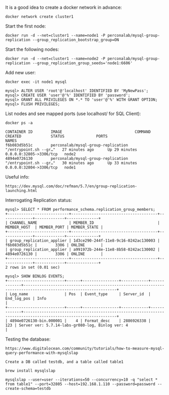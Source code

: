 It is a good idea to create a docker network in advance:

    docker network create cluster1

Start the first node:

    docker run -d --net=cluster1 --name=node1 -P perconalab/mysql-group-replication --group_replication_bootstrap_group=ON

Start the following nodes:

    docker run -d --net=cluster1 --name=node2 -P perconalab/mysql-group-replication --group_replication_group_seeds='node1:6606' 

Add new user:

    docker exec -it node1 mysql

    mysql> ALTER USER 'root'@'localhost' IDENTIFIED BY 'MyNewPass';
    mysql> CREATE USER 'user'@'%' IDENTIFIED BY 'password';
    mysql> GRANT ALL PRIVILEGES ON *.* TO 'user'@'%' WITH GRANT OPTION;
    mysql> FLUSH PRIVILEGES;

List nodes and see mapped ports (use localhost/<mapped port> for SQL Client):

    docker ps -a
    
    CONTAINER ID        IMAGE                                COMMAND                  CREATED             STATUS              PORTS                     NAMES
    f6b083d5b51c        perconalab/mysql-group-replication   "/entrypoint.sh --gr…"   27 minutes ago      Up 29 minutes       0.0.0.0:32805->3306/tcp   node2
    4894e0726130        perconalab/mysql-group-replication   "/entrypoint.sh --gr…"   30 minutes ago      Up 33 minutes       0.0.0.0:32804->3306/tcp   node1

Useful info:

    https://dev.mysql.com/doc/refman/5.7/en/group-replication-launching.html

Interrogating Replication status:

    mysql> SELECT * FROM performance_schema.replication_group_members;
    +---------------------------+--------------------------------------+--------------+-------------+--------------+
    | CHANNEL_NAME              | MEMBER_ID                            | MEMBER_HOST  | MEMBER_PORT | MEMBER_STATE |
    +---------------------------+--------------------------------------+--------------+-------------+--------------+
    | group_replication_applier | 1d3ce290-244f-11e8-9c16-0242ac130003 | f6b083d5b51c |        3306 | ONLINE       |
    | group_replication_applier | a991972b-244e-11e8-8b58-0242ac130002 | 4894e0726130 |        3306 | ONLINE       |
    +---------------------------+--------------------------------------+--------------+-------------+--------------+
    2 rows in set (0.01 sec)
    
    mysql> SHOW BINLOG EVENTS;
    +-------------------------+------+----------------+------------+-------------+---------------------------------------------------------------------------------------------------------------+
    | Log_name                | Pos  | Event_type     | Server_id  | End_log_pos | Info                                                                                                          |
    +-------------------------+------+----------------+------------+-------------+---------------------------------------------------------------------------------------------------------------+
    | 4894e0726130-bin.000001 |    4 | Format_desc    | 2886926338 |         123 | Server ver: 5.7.14-labs-gr080-log, Binlog ver: 4                                                              |

Testing the database:

    https://www.digitalocean.com/community/tutorials/how-to-measure-mysql-query-performance-with-mysqlslap
    
    Create a DB called testdb, and a table called table1
    
    brew install mysqlslap
     
    mysqlslap --user=user --iterations=50 --concurrency=10 -q "select * from table1" --port=32805 --host=192.168.1.110 --password=password --create-schema=testdb
